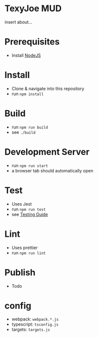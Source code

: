 # TexyJoe MUD

insert about...

# Prerequisites

- Install [NodeJS](https://nodejs.org/en/)

# Install

- Clone & navigate into this repository
- run `npm install`

# Build

- run `npm run build`
- see `./build`

# Development Server

- run `npm run start`
- a browser tab should automatically open

# Test

- Uses Jest
- run `npm run test`
- see [Testing Guide](docs/testing.md)

# Lint

- Uses prettier
- run `npm run lint`

# Publish

- Todo

# config

- webpack: `webpack.*.js`
- typescript: `tsconfig.js`
- targets: `targets.js`
